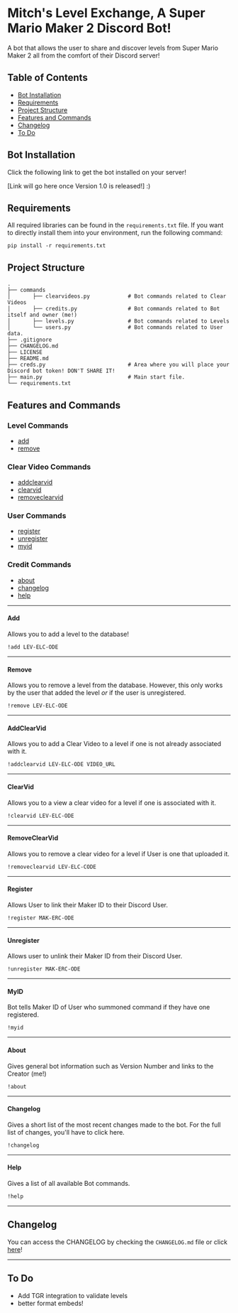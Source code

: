 # Mitch's Level Exchange, A Super Mario Maker 2 Discord Bot!

A bot that allows the user to share and discover levels from Super Mario Maker 2 all from the comfort of their Discord server! 

## Table of Contents

* [Bot Installation](#bot-installation)
* [Requirements](#requirements)
* [Project Structure](#project-structure)
* [Features and Commands](#features-and-commands)
* [Changelog](#changelog)
* [To Do](#to-do)

## Bot Installation

Click the following link to get the bot installed on your server! 

[Link will go here once Version 1.0 is released!] :) 

## Requirements

All required libraries can be found in the `requirements.txt` file. If you want to directly install them into your environment, run the following command:

```
pip install -r requirements.txt
```

## Project Structure

    .
    ├── commands 
    │       ├── clearvideos.py            # Bot commands related to Clear Videos  
    │       ├── credits.py                # Bot commands related to Bot itself and owner (me!)
    │       ├── levels.py                 # Bot commands related to Levels
    │       └── users.py                  # Bot commands related to User data.
    ├── .gitignore    
    ├── CHANGELOG.md
    ├── LICENSE              
    ├── README.md            
    ├── creds.py                          # Area where you will place your Discord bot token! DON'T SHARE IT!
    ├── main.py                           # Main start file.
    └── requirements.txt         
     

## Features and Commands

### Level Commands

* [add](#add)
* [remove](#remove)

### Clear Video Commands

* [addclearvid](#addclearvid)
* [clearvid](#clearvid)
* [removeclearvid](#removeclearvid)

### User Commands

* [register](#register)
* [unregister](#unregister)
* [myid](#myid)

### Credit Commands

* [about](#about)
* [changelog](#changelog)
* [help](#help)

---

#### Add 

Allows you to add a level to the database!

`!add LEV-ELC-ODE`

---

#### Remove

Allows you to remove a level from the database. However, this only works by the user that added the level *or* if the user is unregistered.

`!remove LEV-ELC-ODE`

---

#### AddClearVid

Allows you to add a Clear Video to a level if one is not already associated with it.

`!addclearvid LEV-ELC-ODE VIDEO_URL`

---

#### ClearVid

Allows you to a view a clear video for a level if one is associated with it.

`!clearvid LEV-ELC-ODE`

---

#### RemoveClearVid

Allows you to remove a clear video for a level if User is one that uploaded it.

`!removeclearvid LEV-ELC-CODE`

---

#### Register

Allows User to link their Maker ID to their Discord User.

`!register MAK-ERC-ODE`

---

#### Unregister

Allows user to unlink their Maker ID from their Discord User.

`!unregister MAK-ERC-ODE`

---

#### MyID

Bot tells Maker ID of User who summoned command if they have one registered.

`!myid`

---

#### About

Gives general bot information such as Version Number and links to the Creator (me!)

`!about`

---

#### Changelog

Gives a short list of the most recent changes made to the bot. For the full list of changes, you'll have to click here.

`!changelog`

---

#### Help

Gives a list of all available Bot commands.

`!help`

---

## Changelog

You can access the CHANGELOG by checking the `CHANGELOG.md` file or click [here](https://github.com/MitchsMisadventures/smm2-mle-discord-bot/blob/main/CHANGELOG.md)!

---

## To Do

* Add TGR integration to validate levels
* better format embeds!


